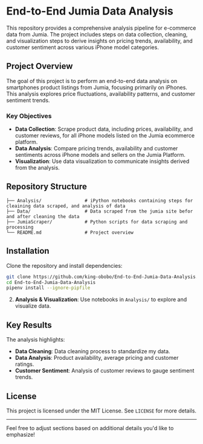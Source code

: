 # End-to-End Jumia Data Analysis

This repository provides a comprehensive analysis pipeline for e-commerce data from Jumia. The project includes steps on data collection, cleaning, and visualization steps to derive insights on pricing trends, availability, and customer sentiment across various iPhone model categories.

## Project Overview

The goal of this project is to perform an end-to-end data analysis on smartphones product listings from Jumia, focusing primarily on iPhones. This analysis explores price fluctuations, availability patterns, and customer sentiment trends.

### Key Objectives
- **Data Collection**: Scrape product data, including prices, availability, and customer reviews, for all iPhone models listed on the Jumia ecommerce platform.
- **Data Analysis**: Compare pricing trends, availability and customer sentiments across iPhone models and sellers on the Jumia  Platform.
- **Visualization**: Use data visualization to communicate insights derived from the analysis.

## Repository Structure

```
├── Analysis/                # iPython notebooks containing steps for cleaining data scraped, and analysis of data 
├── Data/                    # Data scraped from the jumia site befor and after cleaning the data
├── JumiaScraper/            # Python scripts for data scraping and processing                
└── README.md                # Project overview
```

## Installation

Clone the repository and install dependencies:

```bash
git clone https://github.com/king-obobo/End-to-End-Jumia-Data-Analysis.git
cd End-to-End-Jumia-Data-Analysis
pipenv install --ignore-pipfile
```


2. **Analysis & Visualization**: Use notebooks in `Analysis/` to explore and visualize data.

## Key Results

The analysis highlights:
- **Data Cleaning**: Data cleaning process to standardize my data.
- **Data Analysis**: Product availability, average pricing and customer ratings.
- **Customer Sentiment**: Analysis of customer reviews to gauge sentiment trends.

## License

This project is licensed under the MIT License. See `LICENSE` for more details.

---

Feel free to adjust sections based on additional details you'd like to emphasize!